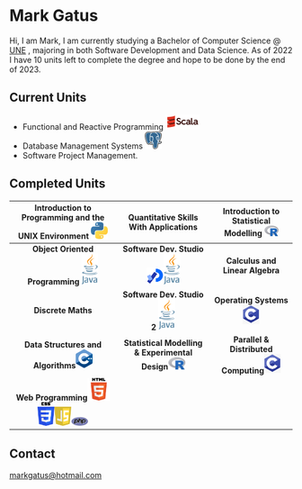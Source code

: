 Mark Gatus
==========
Hi, I am Mark, I am currently studying a Bachelor of Computer Science @ [UNE](https://www.une.edu.au/) , majoring in both Software Development and Data Science. As of 2022 
I have 10 units left to complete the degree and hope to be done by the end of 2023.

Current Units
-------------
- Functional and Reactive Programming ![alt text](./Scala1.png)
- Database Management Systems ![alt text](./PostgreSQL.png)
- Software Project Management.

Completed Units
---------------

| Introduction to Programming and the UNIX Environment ![alt text](./python.png) | Quantitative Skills With Applications | Introduction to Statistical Modelling ![alt text](./R.png) | 
| :---: | :---: | :---: |
| <b>Object Oriented Programming </b><img src="./java.png" width="30"> | <b>Software Dev. Studio </b> <img src="./processing.png" width="30"><img src="./java.png" width="30">| <b>Calculus and Linear Algebra</b> |
| <b>Discrete Maths</b> | <b>Software Dev. Studio 2 </b><img src="./java.png" width="30"> | <b>Operating Systems</b><img src="./C.png" width="30"> |
| <b>Data Structures and Algorithms</b><img src="./C++.png" width="30"> | <b>Statistical Modelling & Experimental Design<img src="./R.png" width="30"></b> | <b>Parallel & Distributed Computing</b><img src="./C.png" width="30"> |
| <b>Web Programming</b><img src="./HTML.png" width="40"><img src="./CSS.png" width="30"><img src="./JS.png" width="30"><img src="./PHP.png" width="30"> |


Contact
-------
markgatus@hotmail.com

